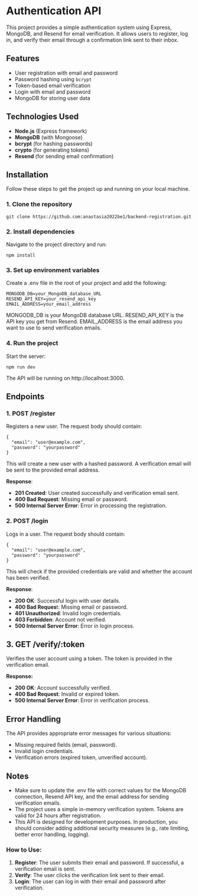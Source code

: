 # Authentication API

This project provides a simple authentication system using Express, MongoDB, and Resend for email verification. It allows users to register, log in, and verify their email through a confirmation link sent to their inbox.

## Features

- User registration with email and password
- Password hashing using `bcrypt`
- Token-based email verification
- Login with email and password
- MongoDB for storing user data

## Technologies Used

- **Node.js** (Express framework)
- **MongoDB** (with Mongoose)
- **bcrypt** (for hashing passwords)
- **crypto** (for generating tokens)
- **Resend** (for sending email confirmation)

## Installation

Follow these steps to get the project up and running on your local machine.

### 1. Clone the repository

```
git clone https://github.com:anastasia2022be1/backend-registration.git
```

### 2. Install dependencies

Navigate to the project directory and run:

```
npm install
```

### 3. Set up environment variables

Create a .env file in the root of your project and add the following:

```
MONGODB_DB=your_MongoDB_database_URL
RESEND_API_KEY=your_resend_api_key
EMAIL_ADDRESS=your_email_address
```

MONGODB_DB is your MongoDB database URL.
RESEND_API_KEY is the API key you get from Resend.
EMAIL_ADDRESS is the email address you want to use to send verification emails.

### 4. Run the project

Start the server:

```
npm run dev
```

The API will be running on http://localhost:3000.

## Endpoints

### 1. POST /register

Registers a new user. The request body should contain:

```
{
  "email": "user@example.com",
  "password": "yourpassword"
}
```

This will create a new user with a hashed password.
A verification email will be sent to the provided email address.

**Response**:

- **201 Created**: User created successfully and verification email sent.
- **400 Bad Request**: Missing email or password.
- **500 Internal Server Error**: Error in processing the registration.

### 2. POST /login

Logs in a user. The request body should contain:

```
{
  "email": "user@example.com",
  "password": "yourpassword"
}
```

This will check if the provided credentials are valid and whether the account has been verified.

**Response**:

- **200 OK**: Successful login with user details.
- **400 Bad Reques**t: Missing email or password.
- **401 Unauthorized**: Invalid login credentials.
- **403 Forbidden**: Account not verified.
- **500 Internal Server Error**: Error in login process.

## 3. GET /verify/:token

Verifies the user account using a token. The token is provided in the verification email.

**Response:**

- **200 OK**: Account successfully verified.
- **400 Bad Request**: Invalid or expired token.
- **500 Internal Server Error**: Error in verification process.

## Error Handling

The API provides appropriate error messages for various situations:

- Missing required fields (email, password).
- Invalid login credentials.
- Verification errors (expired token, unverified account).

## Notes

- Make sure to update the .env file with correct values for the MongoDB connection, Resend API key, and the email address for sending verification emails.
- The project uses a simple in-memory verification system. Tokens are valid for 24 hours after registration.
- This API is designed for development purposes. In production, you should consider adding additional security measures (e.g., rate limiting, better error handling, logging).

### How to Use:

1. **Register**: The user submits their email and password. If successful, a verification email is sent.
2. **Verify**: The user clicks the verification link sent to their email.
3. **Login**: The user can log in with their email and password after verification.
